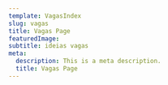 ```yaml
---
template: VagasIndex
slug: vagas
title: Vagas Page
featuredImage: 
subtitle: ideias vagas
meta:
  description: This is a meta description.
  title: Vagas Page
---
```

